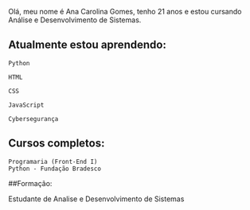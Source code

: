 Olá, meu nome é Ana Carolina Gomes, tenho 21 anos e estou cursando Análise e Desenvolvimento de Sistemas.

## Atualmente estou aprendendo:     
  
    Python 
    
    HTML

    CSS

    JavaScript

    Cybersegurança 
    
## Cursos completos:

    Programaria (Front-End I)
    Python - Fundação Bradesco

##Formação:

Estudante de Analise e Desenvolvimento de Sistemas
